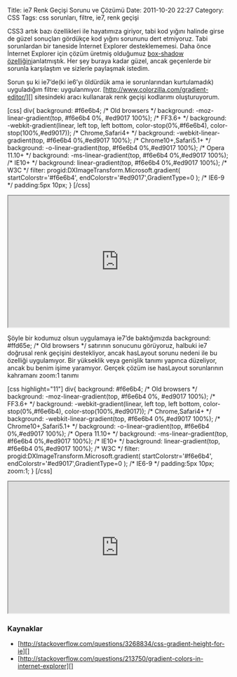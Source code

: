 Title: ie7 Renk Geçişi Sorunu ve Çözümü
Date: 2011-10-20 22:27
Category: CSS
Tags: css sorunları, filtre, ie7, renk geçişi

CSS3 artık bazı özellikleri ile hayatımıza giriyor, tabi kod yığını
halinde girse de güzel sonuçları gördükçe kod yığını sorununu dert
etmiyoruz. Tabi sorunlardan bir taneside İnternet Explorer
desteklememesi. Daha önce İnternet Explorer için çözüm üretmiş olduğumuz
[box-shadow özelliğini][]anlatmıştık. Her şey buraya kadar güzel, ancak
geçenlerde bir sorunla karşılaştım ve sizlerle paylaşmak istedim.

Sorun şu ki ie7’de(ki ie6’yı öldürdük ama ie sorunlarından kurtulamadık)
uyguladığım filtre: uygulanmıyor.
[http://www.colorzilla.com/gradient-editor/][] sitesindeki aracı
kullanarak renk geçişi kodlarımı oluşturuyorum.

[css] div{ background: \#f6e6b4; /\* Old browsers \*/ background:
-moz-linear-gradient(top, \#f6e6b4 0%, \#ed9017 100%); /\* FF3.6+ \*/
background: -webkit-gradient(linear, left top, left bottom,
color-stop(0%,\#f6e6b4), color-stop(100%,\#ed9017)); /\* Chrome,Safari4+
\*/ background: -webkit-linear-gradient(top, \#f6e6b4 0%,\#ed9017 100%);
/\* Chrome10+,Safari5.1+ \*/ background: -o-linear-gradient(top,
\#f6e6b4 0%,\#ed9017 100%); /\* Opera 11.10+ \*/ background:
-ms-linear-gradient(top, \#f6e6b4 0%,\#ed9017 100%); /\* IE10+ \*/
background: linear-gradient(top, \#f6e6b4 0%,\#ed9017 100%); /\* W3C \*/
filter: progid:DXImageTransform.Microsoft.gradient(
startColorstr='\#f6e6b4', endColorstr='\#ed9017',GradientType=0 ); /\*
IE6-9 \*/ padding:5px 10px; } [/css]
<iframe style="width: 100%; height: 300px" src="http://jsfiddle.net/fatihhayri/S9eB2/embedded/result,html,css"></iframe>

Şöyle bir kodumuz olsun uygulamaya ie7’de baktığımızda background:
\#ffd65e; /\* Old browsers \*/ satırının sonucunu görüyoruz, halbuki ie7
doğrusal renk geçişini destekliyor, ancak hasLayout sorunu nedeni ile bu
özelliği uygulamıyor. Bir yükseklik veya genişlik tanımı yapınca
düzeliyor, ancak bu benim işime yaramıyor. Gerçek çözüm ise hasLayout
sorunlarının kahramanı zoom:1 tanımı

[css highlight="11"] div{ background: \#f6e6b4; /\* Old browsers \*/
background: -moz-linear-gradient(top, \#f6e6b4 0%, \#ed9017 100%); /\*
FF3.6+ \*/ background: -webkit-gradient(linear, left top, left bottom,
color-stop(0%,\#f6e6b4), color-stop(100%,\#ed9017)); /\* Chrome,Safari4+
\*/ background: -webkit-linear-gradient(top, \#f6e6b4 0%,\#ed9017 100%);
/\* Chrome10+,Safari5.1+ \*/ background: -o-linear-gradient(top,
\#f6e6b4 0%,\#ed9017 100%); /\* Opera 11.10+ \*/ background:
-ms-linear-gradient(top, \#f6e6b4 0%,\#ed9017 100%); /\* IE10+ \*/
background: linear-gradient(top, \#f6e6b4 0%,\#ed9017 100%); /\* W3C \*/
filter: progid:DXImageTransform.Microsoft.gradient(
startColorstr='\#f6e6b4', endColorstr='\#ed9017',GradientType=0 ); /\*
IE6-9 \*/ padding:5px 10px; zoom:1; } [/css]
<iframe style="width: 100%; height: 300px" src="http://jsfiddle.net/fatihhayri/ReFgk/1/embedded/result,html,css"></iframe>

### Kaynaklar

-   [http://stackoverflow.com/questions/3268834/css-gradient-height-for-ie][]
-   [http://stackoverflow.com/questions/213750/gradient-colors-in-internet-explorer][]

</p>

  [box-shadow özelliğini]: http://www.fatihhayrioglu.com/kutulara-golge-vermek-box-shadow/
  [http://www.colorzilla.com/gradient-editor/]: http://www.colorzilla.com/gradient-editor/
  [http://stackoverflow.com/questions/3268834/css-gradient-height-for-ie]:
    http://stackoverflow.com/questions/3268834/css-gradient-height-for-ie
  [http://stackoverflow.com/questions/213750/gradient-colors-in-internet-explorer]:
    http://stackoverflow.com/questions/213750/gradient-colors-in-internet-explorer
